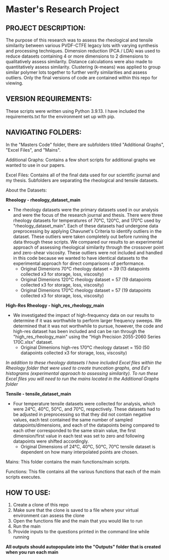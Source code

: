Master's Research Project
=========================

PROJECT DESCRIPTION:
--------------------
The purpose of this research was to assess the rheological and tensile similarity between various PVDF-CTFE legacy lots with varying synthesis and processing techniques. Dimension reduction (PCA / LDA) was used to reduce datasets containing 4 or more dimensions to 2 dimensions to qualitatively assess similarity. Distance calculations were also made to quantitatively assess similarity. Clustering (k-means) was applied to group similar polymer lots together to further verify similarities and assess outliers. Only the final versions of code are contained within this repo for viewing.

VERSION REQUIREMENTS:
--------------------
These scripts were written using Python 3.9.13. I have included the requirements.txt for the environment set up with pip.

NAVIGATING FOLDERS:
-------------------
In the "Masters Code" folder, there are subfolders titled "Additional Graphs", "Excel Files", and "Mains". 

Additional Graphs: Contains a few short scripts for additional graphs we wanted to use in our papers.
  
Excel Files: Contains all of the final data used for our scientific journal and my thesis. Subfolders are separating the rheological and tensile datasets.

About the Datasets:

**Rheology - rheology_dataset_main**
- The rheology datasets were the primary datasets used in our analysis and were the focus of the research journal and thesis. There were three rheology datasets for temperatures of 70°C, 120°C, and 170°C used by "rheology_dataset_main". Each of these datasets had undergone data preprocessing by applying Chavunet's Criteria to identify outliers in the dataset. These outliers were taken completely out before running the data through these scripts. We compared our results to an experimental approach of assessing rheological similarity through the crossover point and zero-shear viscosity. These outliers were not included and handled in this code because we wanted to have identical datasets to the experimental approach for direct comparisons of performance.
  - Original Dimenions 70°C rheology dataset = 39 (13 datapoints collected x3 for storage, loss, viscosity)
  - Original Dimenions 120°C rheology dataset = 57 (19 datapoints collected x3 for storage, loss, viscosity)
  - Original Dimenions 170°C rheology dataset = 57 (19 datapoints collected x3 for storage, loss, viscosity)

**High-Res Rheology - high_res_rheology_main**
- We investigated the impact of high-frequency data on our results to determine if it was worthwhile to perform larger frequency sweeps. We determined that it was not worthwhile to pursue, however, the code and high-res dataset has been included and can be ran through the "high_res_rheology_main" using the "High Precision 2055-2060 Series 170C.xlsx" dataset.
  -  Original Dimenions high-res 170°C rheology dataset = 150 (50 datapoints collected x3 for storage, loss, viscosity)

*In addition to these rheology datasets I have included Excel files within the Rheology folder that were used to create truncation graphs, and Ed's histograms (experimental approach to assessing similarity). To run these Excel files you will need to run the mains located in the Additional Graphs folder*

  **Tensile - tensile_dataset_main**
- Four temperature tensile datasets were collected for analysis, which were 24°C, 40°C, 50°C, and 70°C, respectively. These datasets had to be adjusted in preprocessing so that they did not contain negative values, each test contained the same number of sampled datapoints/dimensions, and each of the datapoints being compared to each other corresponded to the same strain value, the first dimension/first value in each test was set to zero and following datapoints were shifted accordingly.
  - Original Dimensions of 24°C, 40°C, 50°C, 70°C tensile dataset is dependent on how many interpolated points are chosen.

Mains: This folder contains the main functions/main scripts.

Functions: This file contains all the various functions that each of the main scripts executes. 

HOW TO USE:
---------------
1) Create a clone of this repo
2) Make sure that the clone is saved to a file where your virtual environment can assess the clone
3) Open the functions file and the main that you would like to run
4) Run the main
5) Provide inputs to the questions printed in the command line while running

**All outputs should autopopulate into the "Outputs" folder that is created when you run each main**
